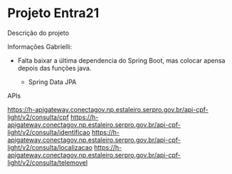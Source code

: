 # Projeto Entra21

Descrição do projeto



Informações Gabrielli:

- Falta baixar a última dependencia do Spring Boot, mas colocar apensa depois das funções java.

    - Spring Data JPA

APIs 

https://h-apigateway.conectagov.np.estaleiro.serpro.gov.br/api-cpf-light/v2/consulta/cpf
https://h-apigateway.conectagov.np.estaleiro.serpro.gov.br/api-cpf-light/v2/consulta/identificao
https://h-apigateway.conectagov.np.estaleiro.serpro.gov.br/api-cpf-light/v2/consulta/localizacao
https://h-apigateway.conectagov.np.estaleiro.serpro.gov.br/api-cpf-light/v2/consulta/telemovel



    